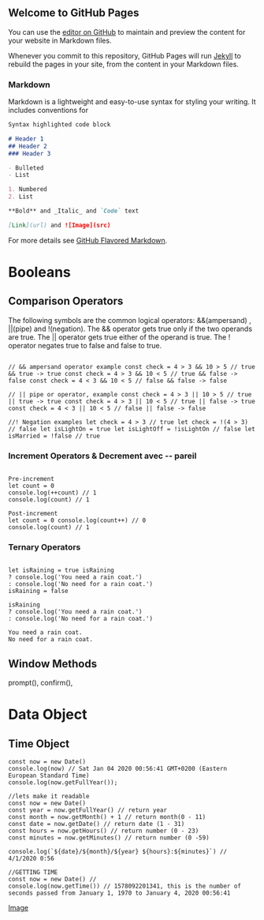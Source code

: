 ## Welcome to GitHub Pages

You can use the [editor on GitHub](https://github.com/laurathay/Coding-diary/edit/gh-pages/index.md) to maintain and preview the content for your website in Markdown files.

Whenever you commit to this repository, GitHub Pages will run [Jekyll](https://jekyllrb.com/) to rebuild the pages in your site, from the content in your Markdown files.

### Markdown

Markdown is a lightweight and easy-to-use syntax for styling your writing. It includes conventions for

```markdown
Syntax highlighted code block

# Header 1
## Header 2
### Header 3

- Bulleted
- List

1. Numbered
2. List

**Bold** and _Italic_ and `Code` text

[Link](url) and ![Image](src)
```

For more details see [GitHub Flavored Markdown](https://guides.github.com/features/mastering-markdown/).



# Booleans

## Comparison Operators 
The following symbols are the common logical operators: 
&&(ampersand) , ||(pipe) and !(negation). 
The && operator gets true only if the two operands are true. The || operator gets true either of the operand is true. The ! operator negates true to false and false to true.
```

// && ampersand operator example const check = 4 > 3 && 10 > 5 // true && true -> true const check = 4 > 3 && 10 < 5 // true && false -> false const check = 4 < 3 && 10 < 5 // false && false -> false

// || pipe or operator, example const check = 4 > 3 || 10 > 5 // true || true -> true const check = 4 > 3 || 10 < 5 // true || false -> true const check = 4 < 3 || 10 < 5 // false || false -> false

//! Negation examples let check = 4 > 3 // true let check = !(4 > 3) // false let isLightOn = true let isLightOff = !isLightOn // false let isMarried = !false // true
```


### Increment Operators & Decrement avec -- pareil
```

Pre-increment 
let count = 0 
console.log(++count) // 1 
console.log(count) // 1 

Post-increment
let count = 0 console.log(count++) // 0 
console.log(count) // 1
```

### Ternary Operators
```

let isRaining = true isRaining 
? console.log('You need a rain coat.') 
: console.log('No need for a rain coat.') 
isRaining = false

isRaining 
? console.log('You need a rain coat.') 
: console.log('No need for a rain coat.') 

You need a rain coat. 
No need for a rain coat.
```

## Window Methods

prompt(),
confirm(),

# Data Object
## Time Object 

````
const now = new Date()
console.log(now) // Sat Jan 04 2020 00:56:41 GMT+0200 (Eastern European Standard Time)
console.log(now.getFullYear());

//lets make it readable
const now = new Date()
const year = now.getFullYear() // return year
const month = now.getMonth() + 1 // return month(0 - 11)
const date = now.getDate() // return date (1 - 31)
const hours = now.getHours() // return number (0 - 23)
const minutes = now.getMinutes() // return number (0 -59)

console.log(`${date}/${month}/${year} ${hours}:${minutes}`) // 4/1/2020 0:56

//GETTING TIME
const now = new Date() //
console.log(now.getTime()) // 1578092201341, this is the number of seconds passed from January 1, 1970 to January 4, 2020 00:56:41
````




[Image](src:https://github.com/Asabeneh/30-Days-Of-JavaScript/blob/master/images/date_time_object.png)


